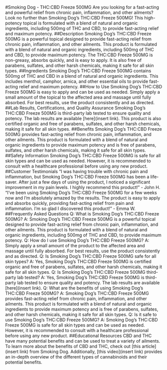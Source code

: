 #Smoking Dog - THC:CBD Freeze 500MG
Are you looking for a fast-acting and powerful relief from chronic pain, inflammation, and other ailments? Look no further than Smoking Dog’s THC:CBD Freeze 500MG! This high-potency topical is formulated with a blend of natural and organic ingredients, including 500mg of THC and CBD, to provide fast-acting relief and maximum potency.
##Description
Smoking Dog’s THC:CBD Freeze 500MG is a powerful topical designed to provide fast-acting relief from chronic pain, inflammation, and other ailments. This product is formulated with a blend of natural and organic ingredients, including 500mg of THC and CBD, to provide maximum potency. The THC:CBD Freeze 500MG is non-greasy, absorbs quickly, and is easy to apply. It is also free of parabens, sulfates, and other harsh chemicals, making it safe for all skin types.
##Ingredients
Smoking Dog’s THC:CBD Freeze 500MG contains 500mg of THC and CBD in a blend of natural and organic ingredients. This includes menthol, camphor, arnica, and other essential oils to provide fast-acting relief and maximum potency.
##How to Use
Smoking Dog’s THC:CBD Freeze 500MG is easy to apply and can be used as needed. Simply apply a small amount of the topical to the affected area and massage until fully absorbed. For best results, use the product consistently and as directed.
##Lab Results, Certifications, and Quality Assurance
Smoking Dog’s THC:CBD Freeze 500MG is third-party lab tested to ensure quality and potency. The lab results are available [here](insert link). This product is also certified organic and free of parabens, sulfates, and other harsh chemicals, making it safe for all skin types.
##Benefits
Smoking Dog’s THC:CBD Freeze 500MG provides fast-acting relief from chronic pain, inflammation, and other ailments. This product is formulated with a blend of natural and organic ingredients to provide maximum potency and is free of parabens, sulfates, and other harsh chemicals, making it safe for all skin types.
##Safety Information
Smoking Dog’s THC:CBD Freeze 500MG is safe for all skin types and can be used as needed. However, it is recommended to consult with a healthcare professional before using any new product.
##Customer Testimonials
“I was having trouble with chronic pain and inflammation, but Smoking Dog’s THC:CBD Freeze 500MG has been a life-saver. After just a few days of using the product, I noticed a significant improvement in my pain levels. I highly recommend this product!” - John H.
“I’ve been using Smoking Dog’s THC:CBD Freeze 500MG for a few weeks now and I’m absolutely amazed by the results. The product is easy to apply and absorbs quickly, providing fast-acting relief from pain and inflammation. I’m so glad I discovered this product!” - Emma W.
##Frequently Asked Questions
Q: What is Smoking Dog’s THC:CBD Freeze 500MG?
A: Smoking Dog’s THC:CBD Freeze 500MG is a powerful topical designed to provide fast-acting relief from chronic pain, inflammation, and other ailments. This product is formulated with a blend of natural and organic ingredients, including 500mg of THC and CBD, to provide maximum potency.
Q: How do I use Smoking Dog’s THC:CBD Freeze 500MG?
A: Simply apply a small amount of the product to the affected area and massage until fully absorbed. For best results, use the product consistently and as directed.
Q: Is Smoking Dog’s THC:CBD Freeze 500MG safe for all skin types?
A: Yes, Smoking Dog’s THC:CBD Freeze 500MG is certified organic and free of parabens, sulfates, and other harsh chemicals, making it safe for all skin types.
Q: Is Smoking Dog’s THC:CBD Freeze 500MG third-party lab tested?
A: Yes, Smoking Dog’s THC:CBD Freeze 500MG is third-party lab tested to ensure quality and potency. The lab results are available [here](insert link).
Q: What are the benefits of using Smoking Dog’s THC:CBD Freeze 500MG?
A: Smoking Dog’s THC:CBD Freeze 500MG provides fast-acting relief from chronic pain, inflammation, and other ailments. This product is formulated with a blend of natural and organic ingredients to provide maximum potency and is free of parabens, sulfates, and other harsh chemicals, making it safe for all skin types.
Q: Is it safe to use Smoking Dog’s THC:CBD Freeze 500MG?
A: Smoking Dog’s THC:CBD Freeze 500MG is safe for all skin types and can be used as needed. However, it is recommended to consult with a healthcare professional before using any new product.
##Educational Resources
CBD and THC have many potential benefits and can be used to treat a variety of ailments. To learn more about the benefits of CBD and THC, check out [this article](insert link) from Smoking Dog. Additionally, [this video](insert link) provides an in-depth overview of the different types of cannabinoids and their potential benefits.